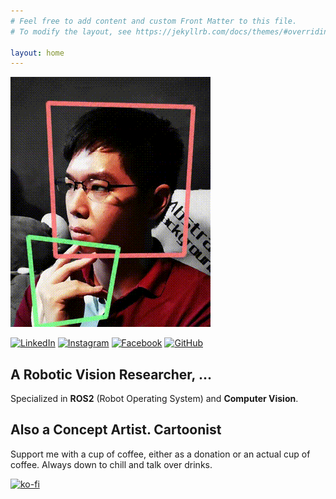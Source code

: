 ```yaml
---
# Feel free to add content and custom Front Matter to this file.
# To modify the layout, see https://jekyllrb.com/docs/themes/#overriding-theme-defaults

layout: home
---
```

![](img/me.gif)

[![LinkedIn](https://img.shields.io/badge/linkedin-%230077B5.svg?style=for-the-badge&logo=linkedin&logoColor=white)](https://www.linkedin.com/in/bey-hao-yun/)
[![Instagram](https://img.shields.io/badge/Instagram-%23E4405F.svg?style=for-the-badge&logo=Instagram&logoColor=white)](https://www.instagram.com/cardboardvoice/)
[![Facebook](https://img.shields.io/badge/Facebook-%231877F2.svg?style=for-the-badge&logo=Facebook&logoColor=white)](https://www.facebook.com/cardboardvoice)
[![GitHub](https://img.shields.io/badge/github-%23121011.svg?style=for-the-badge&logo=github&logoColor=white)](https://github.com/cardboardcode/)

## **A Robotic Vision Researcher, ...**
Specialized in **ROS2** (Robot Operating System) and **Computer Vision**. 
## **Also a Concept Artist. Cartoonist**

Support me with a cup of coffee, either as a donation or an actual cup of coffee. Always down to chill and talk over drinks.

[![ko-fi](https://ko-fi.com/img/githubbutton_sm.svg)](https://ko-fi.com/P5P6I60ZX)
